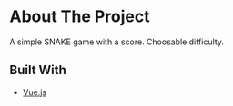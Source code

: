 # About The Project

A simple SNAKE game with a score. Choosable difficulty.

## Built With
* [Vue.js](https://vuejs.org/)
